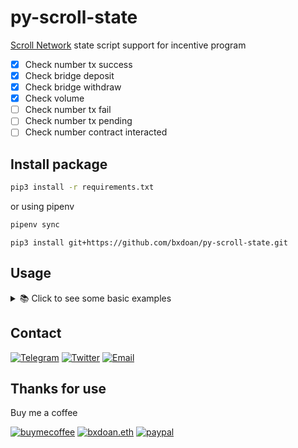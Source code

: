 # py-scroll-state
[Scroll Network](https://scroll.io/alpha) state script support for incentive program
- [x] Check number tx success
- [x] Check bridge deposit
- [x] Check bridge withdraw
- [x] Check volume
- [ ] Check number tx fail
- [ ] Check number tx pending
- [ ] Check number contract interacted

## Install package
```sh
pip3 install -r requirements.txt
```
or using pipenv
```sh
pipenv sync
```

```shell
pip3 install git+https://github.com/bxdoan/py-scroll-state.git
```

## Usage
<details>
  <summary>📚 Click to see some basic examples</summary>

```python3
from src.scroll_state import ScrollState
address = "0x34FED72c7fA60ab0da7070c06Dd1DaD5d8B889Fb"
ss = ScrollState(address=address)
print(f"Number of tx        : {len(ss.tx_list_external())}")
print(f"Number of tx success: {ss.number_tx_success()}")
deposit = ss.deposit()
print(f"Bridge deposit : {deposit} ETH")
withdraw = round(ss.withdraw(), 2)
print(f"Bridge withdraw: {withdraw} ETH")
volume = round(ss.volume(), 2)
print(f"Total volume   : {volume} ETH")
print(f"Total gas used : {ss.gas_used()} ETH")
```

Result:

```python3
Number of tx        : 33
Number of tx success: 28
Bridge deposit : 0.93 ETH
Bridge withdraw: 0.33 ETH
Total volume   : 1.56 ETH
Total gas used : 6.074319e-12 ETH
```

</details>

## Contact

[![Telegram](https://img.shields.io/badge/Telegram-2CA5E0?style=for-the-badge&logo=telegram&logoColor=white)](https://t.me/bxdoan)
[![Twitter](https://img.shields.io/badge/Twitter-1DA1F2?style=for-the-badge&logo=twitter&logoColor=white)](https://twitter.com/bxdoan)
[![Email](https://img.shields.io/badge/Gmail-D14836?style=for-the-badge&logo=gmail&logoColor=white)](mailto:hi@bxdoan.com)

## Thanks for use
Buy me a coffee

[![buymecoffee](https://img.shields.io/badge/Buy_Me_A_Coffee-FFDD00?style=for-the-badge&logo=buy-me-a-coffee&logoColor=black)](https://www.buymeacoffee.com/bxdoan)
[![bxdoan.eth](https://img.shields.io/badge/Ethereum-3C3C3D?style=for-the-badge&logo=Ethereum&logoColor=white)](https://etherscan.io/address/0x610322AeF748238C52E920a15Dd9A8845C9c0318)
[![paypal](	https://img.shields.io/badge/PayPal-00457C?style=for-the-badge&logo=paypal&logoColor=white)](https://paypal.me/bxdoan)
